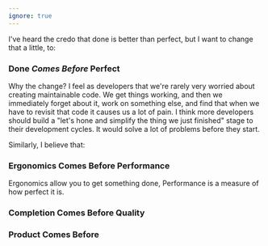 ```yaml
---
ignore: true
---
```


I've heard the credo that done is better than perfect, but I want to change that a little, to:

### Done *Comes Before* Perfect

Why the change? I feel as developers that we're rarely very worried about creating maintainable code. We get things working, and then we immediately forget about it, work on something else, and find that when we have to revisit that code it causes us a lot of pain. I think more developers should build a "let's hone and simplify the thing we just finished" stage to their development cycles. It would solve a lot of problems before they start.

Similarly, I believe that:

### Ergonomics Comes Before Performance

Ergonomics allow you to get something done, Performance is a measure of how perfect it is.

### Completion Comes Before Quality

### Product Comes Before 